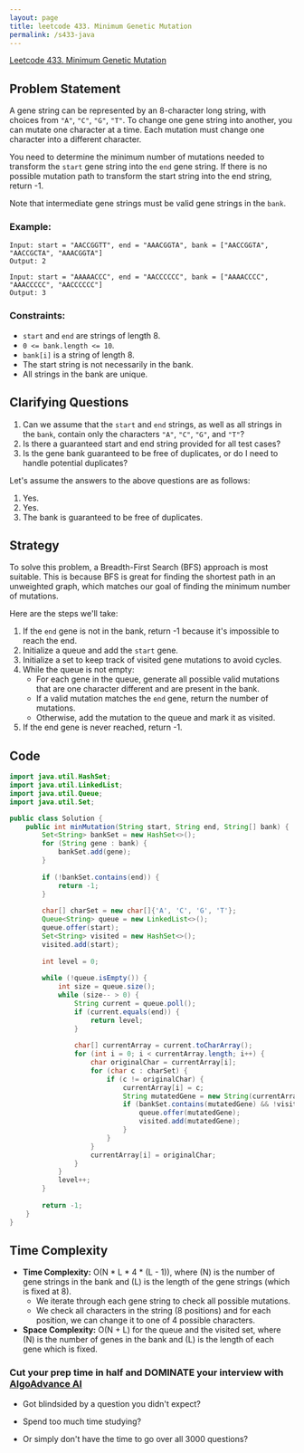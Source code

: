 ```yaml
---
layout: page
title: leetcode 433. Minimum Genetic Mutation
permalink: /s433-java
---
```

[Leetcode 433. Minimum Genetic Mutation](https://algoadvance.github.io/algoadvance/l433)
## Problem Statement

A gene string can be represented by an 8-character long string, with choices from `"A"`, `"C"`, `"G"`, `"T"`. To change one gene string into another, you can mutate one character at a time. Each mutation must change one character into a different character.

You need to determine the minimum number of mutations needed to transform the `start` gene string into the `end` gene string. If there is no possible mutation path to transform the start string into the end string, return -1. 

Note that intermediate gene strings must be valid gene strings in the `bank`.

### Example:
```plaintext
Input: start = "AACCGGTT", end = "AAACGGTA", bank = ["AACCGGTA", "AACCGCTA", "AAACGGTA"]
Output: 2

Input: start = "AAAAACCC", end = "AACCCCCC", bank = ["AAAACCCC", "AAACCCCC", "AACCCCCC"]
Output: 3
```

### Constraints:
- `start` and `end` are strings of length 8.
- `0 <= bank.length <= 10`.
- `bank[i]` is a string of length 8.
- The start string is not necessarily in the bank.
- All strings in the bank are unique.

## Clarifying Questions

1. Can we assume that the `start` and `end` strings, as well as all strings in the `bank`, contain only the characters `"A"`, `"C"`, `"G"`, and `"T"`?
2. Is there a guaranteed start and end string provided for all test cases?
3. Is the gene bank guaranteed to be free of duplicates, or do I need to handle potential duplicates?
   
Let's assume the answers to the above questions are as follows:
1. Yes.
2. Yes.
3. The bank is guaranteed to be free of duplicates.

## Strategy

To solve this problem, a Breadth-First Search (BFS) approach is most suitable. This is because BFS is great for finding the shortest path in an unweighted graph, which matches our goal of finding the minimum number of mutations.

Here are the steps we'll take:
1. If the `end` gene is not in the bank, return -1 because it's impossible to reach the end.
2. Initialize a queue and add the `start` gene.
3. Initialize a set to keep track of visited gene mutations to avoid cycles.
4. While the queue is not empty:
   - For each gene in the queue, generate all possible valid mutations that are one character different and are present in the bank.
   - If a valid mutation matches the `end` gene, return the number of mutations.
   - Otherwise, add the mutation to the queue and mark it as visited.
5. If the end gene is never reached, return -1.

## Code

```java
import java.util.HashSet;
import java.util.LinkedList;
import java.util.Queue;
import java.util.Set;

public class Solution {
    public int minMutation(String start, String end, String[] bank) {
        Set<String> bankSet = new HashSet<>(); 
        for (String gene : bank) {
            bankSet.add(gene);
        }
        
        if (!bankSet.contains(end)) {
            return -1;
        }
        
        char[] charSet = new char[]{'A', 'C', 'G', 'T'};
        Queue<String> queue = new LinkedList<>();
        queue.offer(start);
        Set<String> visited = new HashSet<>();
        visited.add(start);
        
        int level = 0;
        
        while (!queue.isEmpty()) {
            int size = queue.size();
            while (size-- > 0) {
                String current = queue.poll();
                if (current.equals(end)) {
                    return level;
                }
                
                char[] currentArray = current.toCharArray();
                for (int i = 0; i < currentArray.length; i++) {
                    char originalChar = currentArray[i];
                    for (char c : charSet) {
                        if (c != originalChar) {
                            currentArray[i] = c;
                            String mutatedGene = new String(currentArray);
                            if (bankSet.contains(mutatedGene) && !visited.contains(mutatedGene)) {
                                queue.offer(mutatedGene);
                                visited.add(mutatedGene);
                            }
                        }
                    }
                    currentArray[i] = originalChar;
                }
            }
            level++;
        }
        
        return -1;
    }
}
```

## Time Complexity

- **Time Complexity:** O(N * L * 4 * (L - 1)), where \(N\) is the number of gene strings in the bank and \(L\) is the length of the gene strings (which is fixed at 8). 
  - We iterate through each gene string to check all possible mutations.
  - We check all characters in the string (8 positions) and for each position, we can change it to one of 4 possible characters.
- **Space Complexity:** O(N + L) for the queue and the visited set, where \(N\) is the number of genes in the bank and \(L\) is the length of each gene which is fixed.


### Cut your prep time in half and DOMINATE your interview with [AlgoAdvance AI](https://algoAdvance.com)

- Got blindsided by a question you didn't expect?

- Spend too much time studying?

- Or simply don't have the time to go over all 3000 questions?

